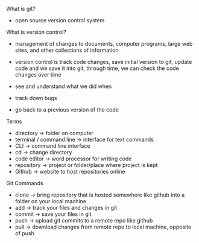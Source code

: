 What is git?

- open source version control system

What is version control?

- management of changes to documents, computer programs, large web sites, and other collections of information
- version control is track code changes, save initial version to git, update code and we save it into git, through time, we can check the code changes over time

- see and understand what we did when
- track down bugs
- go back to a previous version of the code

Terms

- directory -> folder on computer
- terminal / command line -> interface for text commands
- CLI -> command line interface
- cd -> change directory
- code editor -> word processor for writing code
- repository -> project or folder/place where project is kept
- Github -> website to host repositories online

Git Commands

- clone -> bring repository that is hosted somewhere like github into a folder on your local machine
- add -> track your files and changes in git
- commit -> save your files in git
- push -> upload git commits to a remote repo like github
- pull -> download changes from remote repo to local machine, opposite of push
